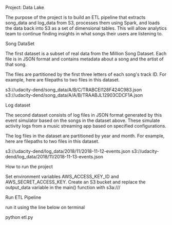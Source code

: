 Project: Data Lake 

The purpose of the project is to build an ETL pipeline that extracts song_data and log_data from S3, processes them using Spark, and loads the data back into S3 as a set of dimensional tables. This will allow analytics team to continue finding insights in what songs their users are listening to.


Song DataSet


The first dataset is a subset of real data from the Million Song Dataset. Each file is in JSON format and contains metadata about a song and the artist of that song.

The files are partitioned by the first three letters of each song's track ID. For example, here are filepaths to two files in this dataset.

s3://udacity-dend/song_data/A/B/C/TRABCEI128F424C983.json
s3://udacity-dend/song_data/A/A/B/TRAABJL12903CDCF1A.json


Log dataset

The second dataset consists of log files in JSON format generated by this event simulator based on the songs in the dataset above. These simulate activity logs from a music streaming app based on specified configurations.

The log files in the dataset are partitioned by year and month. For example, here are filepaths to two files in this dataset.

s3://udacity-dend/log_data/2018/11/2018-11-12-events.json
s3://udacity-dend/log_data/2018/11/2018-11-13-events.json


How to run the project

Set environment variables AWS_ACCESS_KEY_ID and AWS_SECRET_ACCESS_KEY.
Create an S3 bucket and replace the output_data variable in the main() function with s3a://<bucket name>/


Run ETL Pipeline

run it using the line below on terminal
    
 python etl.py

